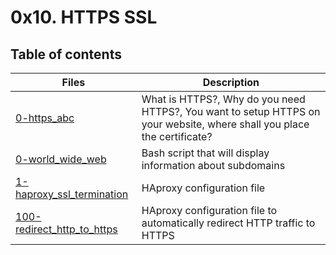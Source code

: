 # 0x10. HTTPS SSL

## Table of contents
Files | Description
----- | -----------
[0-https_abc](./0-https_abc) | What is HTTPS?, Why do you need HTTPS?, You want to setup HTTPS on your website, where shall you place the certificate?
[0-world_wide_web](./0-world_wide_web) | Bash script that will display information about subdomains
[1-haproxy_ssl_termination](./1-haproxy_ssl_termination) | HAproxy configuration file
[100-redirect_http_to_https](./100-redirect_http_to_https) | HAproxy configuration file to automatically redirect HTTP traffic to HTTPS
